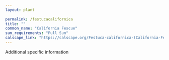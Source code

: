 ```yaml
---
layout: plant
 
permalink: /festucacalifornica
title: ""
common_name: "California Fescue"
sun_requirements: "Full Sun"
calscape_link: "https://calscape.org/Festuca-californica-(California-Fescue)"
---
```

Additional specific information

